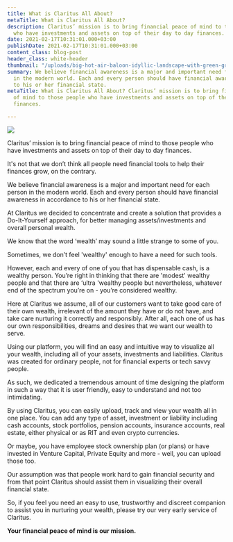 ```yaml
---
title: What is Claritus All About?
metaTitle: What is Claritus All About?
description: Claritus’ mission is to bring financial peace of mind to those people
  who have investments and assets on top of their day to day finances.
date: 2021-02-17T10:31:01.000+03:00
publishDate: 2021-02-17T10:31:01.000+03:00
content_class: blog-post
header_class: white-header
thumbnail: "/uploads/big-hot-air-baloon-idyllic-landscape-with-green-grass-covered-morning-mountains-2-1.png"
summary: We believe financial awareness is a major and important need for each person
  in the modern world. Each and every person should have financial awareness in accordance
  to his or her financial state.
metaTitle: What is Claritus All About? Claritus’ mission is to bring financial peace
  of mind to those people who have investments and assets on top of their day to day
  finances.

---
```

![](/uploads/big-hot-air-baloon-idyllic-landscape-with-green-grass-covered-morning-mountains-2-1.png)

Claritus’ mission is to bring financial peace of mind to those people who have investments and assets on top of their day to day finances.

It's not that we don’t think all people need financial tools to help their finances grow, on the contrary.

We believe financial awareness is a major and important need for each person in the modern world. Each and every person should have financial awareness in accordance to his or her financial state.

At Claritus we decided to concentrate and create a solution that provides a Do-It-Yourself approach, for better managing assets/investments and overall personal wealth.

We know that the word ‘wealth’ may sound a little strange to some of you.

Sometimes, we don’t feel 'wealthy' enough to have a need for such tools.

However, each and every of one of you that has dispensable cash, is a wealthy person. You’re right in thinking that there are 'modest' wealthy people and that there are ‘ultra 'wealthy people but nevertheless, whatever end of the spectrum you’re on - you’re considered wealthy.

Here at Claritus we assume, all of our customers want to take good care of their own wealth, irrelevant of the amount they have or do not have, and take care nurturing it correctly and responsibly. After all, each one of us has our own responsibilities, dreams and desires that we want our wealth to serve.

Using our platform, you will find an easy and intuitive way to visualize all your wealth, including all of your assets, investments and liabilities. Claritus was created for ordinary people, not for financial experts or tech savvy people.

As such, we dedicated a tremendous amount of time designing the platform in such a way that it is user friendly, easy to understand and not too intimidating.

By using Claritus, you can easily upload, track and view your wealth all in one place. You can add any type of asset, investment or liability including cash accounts, stock portfolios, pension accounts, insurance accounts, real estate, either physical or as RIT and even crypto currencies.

Or maybe, you have employee stock ownership plan (or plans) or have invested in Venture Capital, Private Equity and more - well, you can upload those too.

Our assumption was that people work hard to gain financial security and from that point Claritus should assist them in visualizing their overall financial state.

So, if you feel you need an easy to use, trustworthy and discreet companion to assist you in nurturing your wealth, please try our very early service of Claritus.

**Your financial peace of mind is our mission.**
